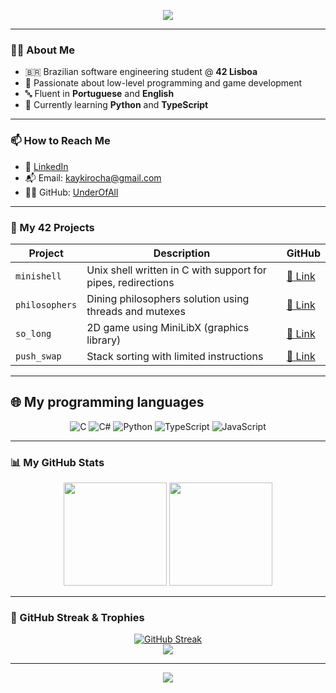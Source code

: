 <p align="center">
  <img src="https://capsule-render.vercel.app/api?type=waving&color=gradient&height=120&section=header&text=Hey%20there,%20I'm%20Kayki!&fontSize=30&animation=fadeIn" />
</p>

---

### 👨‍💻 About Me

- 🇧🇷 Brazilian software engineering student @ **42 Lisboa**
- 🧠 Passionate about low-level programming and game development
- 🔤 Fluent in **Portuguese** and **English**
- 🔧 Currently learning **Python** and **TypeScript**

---

### 📫 How to Reach Me

- 💼 [LinkedIn](https://www.linkedin.com/in/kayki-rocha-357a80301)
- 📬 Email: kaykirocha@gmail.com
- 🧑‍💻 GitHub: [UnderOfAll](https://github.com/UnderOfAll)

---

### 🚀 My 42 Projects

| Project         | Description                                                    | GitHub                                                 |
|-----------------|----------------------------------------------------------------|---------------------------------------------------------|
| `minishell`     | Unix shell written in C with support for pipes, redirections  | [🔗 Link](https://github.com/UnderOfAll/minishell)      |
| `philosophers`  | Dining philosophers solution using threads and mutexes         | [🔗 Link](https://github.com/UnderOfAll/philosophers)   |
| `so_long`       | 2D game using MiniLibX (graphics library)                      | [🔗 Link](https://github.com/UnderOfAll/so_long)        |
| `push_swap`     | Stack sorting with limited instructions                        | [🔗 Link](https://github.com/UnderOfAll/push_swap)      |

---

## 🌐 My programming languages

<p align="center">
   <img src="https://img.shields.io/badge/C-00599C?style=for-the-badge&logo=c&logoColor=white" alt="C" />
   <img src="https://img.shields.io/badge/C%23-239120?style=for-the-badge&logo=c-sharp&logoColor=white" alt="C#" />
   <img src="https://img.shields.io/badge/Python-3776AB?style=for-the-badge&logo=python&logoColor=white" alt="Python" />
   <img src="https://img.shields.io/badge/TypeScript-3178C6?style=for-the-badge&logo=typescript&logoColor=white" alt="TypeScript" />
   <img src="https://img.shields.io/badge/JavaScript-F7DF1E?style=for-the-badge&logo=javascript&logoColor=black" alt="JavaScript" />
</p>

---

### 📊 My GitHub Stats

<div align="center">
  <img src="https://github-readme-stats.vercel.app/api?username=UnderOfAll&show_icons=true&theme=radical&hide_border=true" height="165" />
  <img src="https://github-readme-stats.vercel.app/api/top-langs/?username=UnderOfAll&layout=compact&theme=radical&hide_border=true" height="165" />
</div>

---

### 🧠 GitHub Streak & Trophies

<p align="center">
  <a href="https://git.io/streak-stats">
    <img src="https://streak-stats.demolab.com?user=UnderOfAll&theme=dark" alt="GitHub Streak" />
  </a>
  <br />
  <img src="https://github-profile-trophy.vercel.app/?username=UnderOfAll&theme=radical&no-frame=true&margin-w=10" />
</p>

---

<p align="center">
  <img src="https://capsule-render.vercel.app/api?section=footer&type=waving&color=gradient&height=100"/>
</p>
